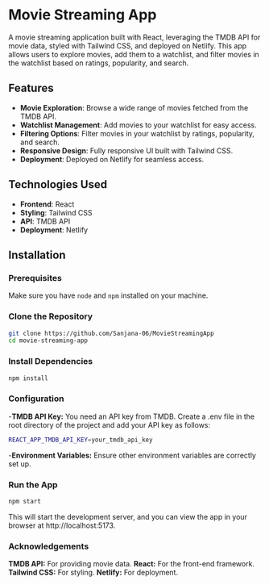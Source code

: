 # Movie Streaming App

A movie streaming application built with React, leveraging the TMDB API for movie data, styled with Tailwind CSS, and deployed on Netlify. This app allows users to explore movies, add them to a watchlist, and filter movies in the watchlist based on ratings, popularity, and search.

## Features

- **Movie Exploration**: Browse a wide range of movies fetched from the TMDB API.
- **Watchlist Management**: Add movies to your watchlist for easy access.
- **Filtering Options**: Filter movies in your watchlist by ratings, popularity, and search.
- **Responsive Design**: Fully responsive UI built with Tailwind CSS.
- **Deployment**: Deployed on Netlify for seamless access.

## Technologies Used

- **Frontend**: React
- **Styling**: Tailwind CSS
- **API**: TMDB API
- **Deployment**: Netlify

## Installation

### Prerequisites

Make sure you have `node` and `npm` installed on your machine.

### Clone the Repository

```bash
git clone https://github.com/Sanjana-06/MovieStreamingApp
cd movie-streaming-app
```
### Install Dependencies
```bash
npm install
```

### Configuration
-**TMDB API Key:** You need an API key from TMDB. Create a .env file in the root directory of the project and add your API key as follows:
```bash
REACT_APP_TMDB_API_KEY=your_tmdb_api_key
```

-**Environment Variables:**  Ensure other environment variables are correctly set up.

### Run the App
```bash
npm start
```
This will start the development server, and you can view the app in your browser at http://localhost:5173.

### Acknowledgements
**TMDB API:** For providing movie data.
**React:** For the front-end framework.
**Tailwind CSS:** For styling.
**Netlify:** For deployment.
